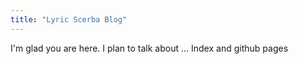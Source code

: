 ```yaml
---
title: "Lyric Scerba Blog"
---
```


I'm glad you are here. I plan to talk about ...
Index and github pages
